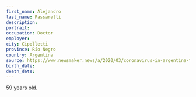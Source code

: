 ```yaml
---
first_name: Alejandro
last_name: Passarelli
description: 
portrait: 
occupation: Doctor
employer: 
city: Cipolletti
province: Río Negro
country: Argentina
source: https://www.newsmaker.news/a/2020/03/coronavirus-in-argentina-the-doctor-alejandro-passarelli-who-was-hospitalized-in-neuquen-died-and-13-are-already-dead.html
birth_date: 
death_date: 
---
```


59 years old.